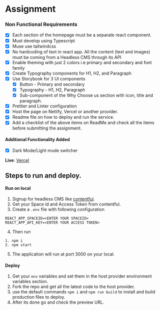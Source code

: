 # Assignment

### Non Functional Requirements

- [x] Each section of the homepage must be a separate react component.
- [x] Must develop using Typescript
- [x] Muse use tailwindcss
- [x] No hardcoding of text in react app. All the content (text and images) must be coming from a Headless CMS through its API
- [x] Enable theming with just 2 colors i.e primary and secondary and font family
- [x] Create Typography components for H1, H2, and Paragraph
- [x] Use Storybook for 3 UI components
  - [x] Button - Primary and secondary
  - [x] Typography - H1, H2, Paragraph
  - [x] Sub-component of the Why Choose us section with icon, title and paragraph.
- [x] Prettier and Linter configuration
- [x] Host the page on Netlify, Vercel or another provider.
- [x] Readme file on how to deploy and run the service.
- [x] Add a checklist of the above items on ReadMe and check all the items before submitting the assignment.

#### Additional Functionality Added

- [x] Dark Mode/Light mode switcher

**Live**: [Vercel](https://techwondoe-assignment-five.vercel.app/)

## Steps to run and deploy.

#### Run on local

1. Signup for headless CMS like [contentful](https://www.contentful.com/).
2. Get your Space id and Access Token from contentful.
3. Create a `.env` file with following configuration

```
REACT_APP_SPACEID=<ENTER YOUR SPACEID>
REACT_APP_API_KEY=<ENTER YOUR ACCESS TOKEN>

```

4. Then run

```
1. npm i
2. npm start

```

5. The application will run at port 3000 on your local.

#### Deploy

1. Get your `env` variables and set them in the host provider environment variables section.
2. Fork the repo and get all the latest code to the host provider.
3. use the default commands `npm i` and `npm run build` to install and build production files to deploy.
4. After its done go and check the preview URL.
